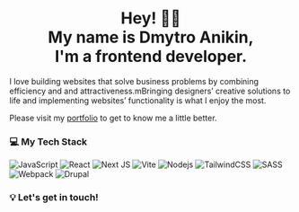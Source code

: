 <h1 align="center">Hey! 👋🏻 <br> My name is Dmytro Anikin, <br> I'm a frontend developer.</h1>

I love building websites that solve business problems by combining efficiency and and attractiveness.mBringing designers’ creative solutions to life and implementing websites’ functionality is what I enjoy the most.

Please visit my [portfolio](https://dimianni.github.io/) to get to know me a little better.

### 💻 My Tech Stack 

![JavaScript](https://img.shields.io/badge/-JavaScript-grey?style=for-the-badge&logo=javascript)
![React](https://img.shields.io/badge/-React-grey?style=for-the-badge&logo=react)
![Next JS](https://img.shields.io/badge/-next.js-grey?style=for-the-badge&logo=nextdotjs)
![Vite](https://img.shields.io/badge/-vite-grey?style=for-the-badge&logo=vite)
![Nodejs](https://img.shields.io/badge/-Nodejs-grey?style=for-the-badge&logo=Node.js&logoColor=339933)
![TailwindCSS](https://img.shields.io/badge/-tailwindcss-grey?style=for-the-badge&logo=tailwindcss)
![SASS](https://img.shields.io/badge/-SASS-grey?style=for-the-badge&logo=sass)
![Webpack](https://img.shields.io/badge/-Webpack-grey?style=for-the-badge&logo=webpack)
![Drupal](https://img.shields.io/badge/-Drupal-grey?style=for-the-badge&logo=drupal)

### 💡 Let's get in touch!

<a href="mailto:dmytro.anikin@gmail.com">
  <img align="left" alt="" src="https://img.shields.io/badge/-gmail-grey?style=for-the-badge&logo=gmail" />
</a>

<a href="https://t.me/dimianni">
  <img align="left" alt="" src="https://img.shields.io/badge/-telegram-grey?style=for-the-badge&logo=telegram" />
</a>

<a href="https://www.linkedin.com/in/dimianni/">
  <img align="left" alt="" src="https://img.shields.io/badge/-linkedin-grey?style=for-the-badge&logo=linkedin" />
</a>
